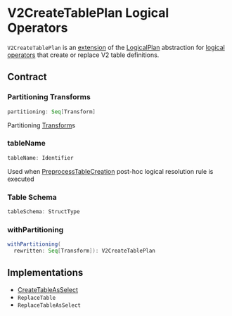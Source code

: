# V2CreateTablePlan Logical Operators

`V2CreateTablePlan` is an [extension](#contract) of the [LogicalPlan](LogicalPlan.md) abstraction for [logical operators](#implementations) that create or replace V2 table definitions.

## Contract

### <span id="partitioning"> Partitioning Transforms

```scala
partitioning: Seq[Transform]
```

Partitioning [Transform](../connector/Transform.md)s

### <span id="tableName"> tableName

```scala
tableName: Identifier
```

Used when [PreprocessTableCreation](../logical-analysis-rules/PreprocessTableCreation.md) post-hoc logical resolution rule is executed

### <span id="tableSchema"> Table Schema

```scala
tableSchema: StructType
```

### <span id="withPartitioning"> withPartitioning

```scala
withPartitioning(
  rewritten: Seq[Transform]): V2CreateTablePlan
```

## Implementations

* [CreateTableAsSelect](CreateTableAsSelect.md)
* `ReplaceTable`
* `ReplaceTableAsSelect`
